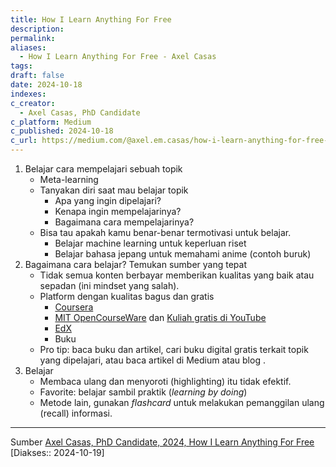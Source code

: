 ```yaml
---
title: How I Learn Anything For Free
description: 
permalink: 
aliases:
  - How I Learn Anything For Free - Axel Casas
tags: 
draft: false
date: 2024-10-18
indexes: 
c_creator:
  - Axel Casas, PhD Candidate
c_platform: Medium
c_published: 2024-10-18
c_url: https://medium.com/@axel.em.casas/how-i-learn-anything-for-free-f937d81f4bdc
---
```


1. Belajar cara mempelajari sebuah topik
	- Meta-learning
	- Tanyakan diri saat mau belajar topik
		- Apa yang ingin dipelajari?
		- Kenapa ingin mempelajarinya?
		- Bagaimana cara mempelajarinya?
	- Bisa tau apakah kamu benar-benar termotivasi untuk belajar.
		- Belajar machine learning untuk keperluan riset
		- Belajar bahasa jepang untuk memahami anime (contoh buruk)
2. Bagaimana cara belajar? Temukan sumber yang tepat 
	- Tidak semua konten berbayar memberikan kualitas yang baik atau sepadan (ini mindset yang salah).
	- Platform dengan kualitas bagus dan gratis
		- [Coursera](https://www.coursera.org/)
		- [MIT OpenCourseWare](https://ocw.mit.edu/) dan [Kuliah gratis di YouTube](https://www.youtube.com/@mitocw)
		- [EdX](https://www.edx.org/)
		- Buku
	- Pro tip: baca buku dan artikel, cari buku digital gratis terkait topik yang dipelajari, atau baca artikel di Medium atau blog .
1. Belajar
	- Membaca ulang dan menyoroti (highlighting) itu tidak efektif.
	- Favorite: belajar sambil praktik (*learning by doing*)
	- Metode lain, gunakan *flashcard* untuk melakukan pemanggilan ulang (recall) informasi.




---
Sumber [Axel Casas, PhD Candidate, 2024, How I Learn Anything For Free](https://medium.com/@axel.em.casas/how-i-learn-anything-for-free-f937d81f4bdc) [Diakses:: 2024-10-19]